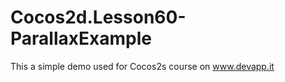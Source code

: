 Cocos2d.Lesson60-ParallaxExample
================================

This a simple demo used for Cocos2s course on www.devapp.it 